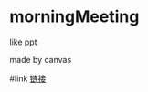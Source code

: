 # morningMeeting

like ppt

made by canvas

#link
[链接](http://rookiewan.wang/games/morningMeeting/)
